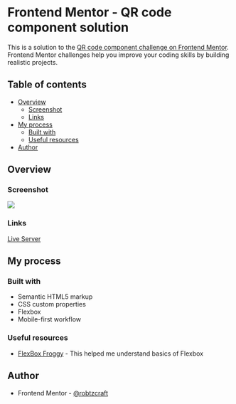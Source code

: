 # Frontend Mentor - QR code component solution

This is a solution to the [QR code component challenge on Frontend Mentor](https://www.frontendmentor.io/challenges/qr-code-component-iux_sIO_H). Frontend Mentor challenges help you improve your coding skills by building realistic projects. 

## Table of contents

- [Overview](#overview)
  - [Screenshot](#screenshot)
  - [Links](#links)
- [My process](#my-process)
  - [Built with](#built-with)
  - [Useful resources](#useful-resources)
- [Author](#author)

## Overview

### Screenshot

![](./images/screenshots/screenshot.png)

### Links

[Live Server](https://qr-code-component-jlah47.netlify.app/)

## My process

### Built with

- Semantic HTML5 markup
- CSS custom properties
- Flexbox
- Mobile-first workflow

### Useful resources

- [FlexBox Froggy](https://flexboxfroggy.com/) - This helped me understand basics of Flexbox

## Author

- Frontend Mentor - [@robtzcraft](https://www.frontendmentor.io/profile/robtzcraft)
